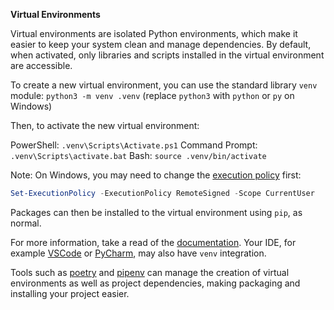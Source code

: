 **Virtual Environments**

Virtual environments are isolated Python environments, which make it easier to keep your system clean and manage dependencies. By default, when activated, only libraries and scripts installed in the virtual environment are accessible.

To create a new virtual environment, you can use the standard library `venv` module: `python3 -m venv .venv` (replace `python3` with `python` or `py` on Windows)

Then, to activate the new virtual environment:

PowerShell: `.venv\Scripts\Activate.ps1`
Command Prompt: `.venv\Scripts\activate.bat`
Bash: `source .venv/bin/activate`

Note: On Windows, you may need to change the [execution policy](https://docs.microsoft.com/en-us/powershell/module/microsoft.powershell.core/about/about_execution_policies) first:
```powershell
Set-ExecutionPolicy -ExecutionPolicy RemoteSigned -Scope CurrentUser
```
Packages can then be installed to the virtual environment using `pip`, as normal.

For more information, take a read of the [documentation](https://docs.python.org/3/library/venv.html). Your IDE, for example [VSCode](https://code.visualstudio.com/docs/python/environments#_select-and-activate-an-environment) or [PyCharm](https://www.jetbrains.com/help/pycharm/creating-virtual-environment.html), may also have `venv` integration.

Tools such as [poetry](https://python-poetry.org/docs/basic-usage/) and [pipenv](https://pipenv.pypa.io/en/latest/) can manage the creation of virtual environments as well as project dependencies, making packaging and installing your project easier.
